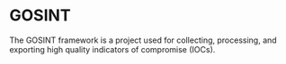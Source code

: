 # GOSINT
The GOSINT framework is a project used for collecting, processing, and exporting high quality indicators of compromise (IOCs).
